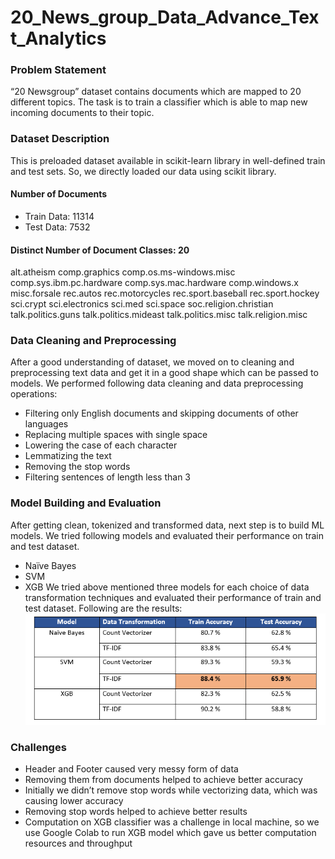 # 20_News_group_Data_Advance_Text_Analytics

### Problem Statement
“20 Newsgroup” dataset contains documents which are mapped to 20 different topics. The task is to train a classifier which is able to map new incoming documents to their topic.

### Dataset Description
This is preloaded dataset available in scikit-learn library in well-defined train and test sets. So, we directly loaded our data using scikit library. 
 
#### Number of Documents 
- Train Data: 11314 
- Test Data: 7532 
#### Distinct Number of Document Classes: 20 
alt.atheism 
comp.graphics 
comp.os.ms-windows.misc 
comp.sys.ibm.pc.hardware 
comp.sys.mac.hardware 
comp.windows.x 
misc.forsale 
rec.autos 
rec.motorcycles 
rec.sport.baseball 
rec.sport.hockey 
sci.crypt 
sci.electronics 
sci.med 
sci.space 
soc.religion.christian 
talk.politics.guns 
talk.politics.mideast 
talk.politics.misc 
talk.religion.misc

### Data Cleaning and Preprocessing

After a good understanding of dataset, we moved on to cleaning and preprocessing text data and get it in a good shape which can be passed to models. 
We performed following data cleaning and data preprocessing operations: 
 
- Filtering only English documents and skipping documents of other languages
- Replacing multiple spaces with single space
- Lowering the case of each character
- Lemmatizing the text
- Removing the stop words 
- Filtering sentences of length less than 3 
 
 ### Model Building and Evaluation
After getting clean, tokenized and transformed data, next step is to build ML models. We tried following models and evaluated their performance on train and test dataset. 
 
- Naïve Bayes 
- SVM 
- XGB 
We tried above mentioned three models for each choice of data transformation techniques and evaluated their performance of train and test dataset. Following are the results: 
![model_results](https://github.com/singhankit16/20_News_group_Data_Advance_Text_Analytics/blob/master/model_results.PNG)

### Challenges
- Header and Footer caused very messy form of data
- Removing them from documents helped to achieve better accuracy
- Initially we didn’t remove stop words while vectorizing data, which was causing lower accuracy
- Removing stop words helped to achieve better results
- Computation on XGB classifier was a challenge in local machine, so we use Google Colab to run XGB model which gave us better computation resources and throughput 

